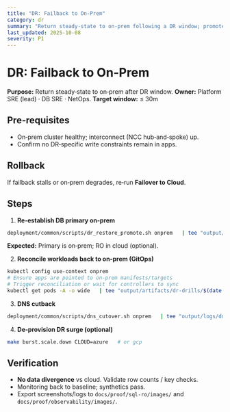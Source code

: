 ```yaml
---
title: "DR: Failback to On-Prem"
category: dr
summary: "Return steady-state to on-prem following a DR window; promote DB, reconcile workloads, cut back DNS."
last_updated: 2025-10-08
severity: P1
---
```


# DR: Failback to On‑Prem

**Purpose:** Return steady‑state to on‑prem after DR window.
**Owner:** Platform SRE (lead) · DB SRE · NetOps.
**Target window:** ≤ 30m

## Pre‑requisites
- On‑prem cluster healthy; interconnect (NCC hub‑and‑spoke) up.
- Confirm no DR‑specific write constraints remain in apps.

## Rollback
If failback stalls or on‑prem degrades, re‑run **Failover to Cloud**.

## Steps

1) **Re‑establish DB primary on‑prem**
```bash
deployment/common/scripts/dr_restore_promote.sh onprem   | tee "output/logs/db/$(date -Iseconds)_promote_onprem.log"
```
**Expected:** Primary is on‑prem; RO in cloud (optional).

2) **Reconcile workloads back to on‑prem (GitOps)**
```bash
kubectl config use-context onprem
# Ensure apps are pointed to on‑prem manifests/targets
# Trigger reconciliation or wait for controllers to sync
kubectl get pods -A -o wide   | tee "output/artifacts/dr-drills/$(date -Iseconds)_pods_onprem.txt"
```

3) **DNS cutback**
```bash
deployment/common/scripts/dns_cutover.sh onprem   | tee "output/logs/dns/$(date -Iseconds)_cutback_onprem.log"
```

4) **De‑provision DR surge (optional)**
```bash
make burst.scale.down CLOUD=azure   # or gcp
```

## Verification
- **No data divergence** vs cloud. Validate row counts / key checks.
- Monitoring back to baseline; synthetics pass.
- Export screenshots/logs to `docs/proof/sql-ro/images/` and `docs/proof/observability/images/`.
